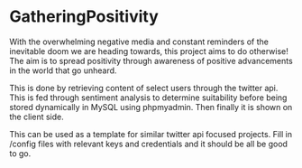 # GatheringPositivity

With the overwhelming negative media and constant reminders of the inevitable doom we are heading towards, this project aims to do otherwise!
The aim is to spread positivity through awareness of positive advancements in the world that go unheard.

This is done by retrieving content of select users through the twitter api. This is fed through sentiment analysis to determine suitability before being stored dynamically in MySQL using phpmyadmin. Then finally it is shown on the client side.


This can be used as a template for similar twitter api focused projects. Fill in /config files with relevant keys and credentials and it should be all be good to go.